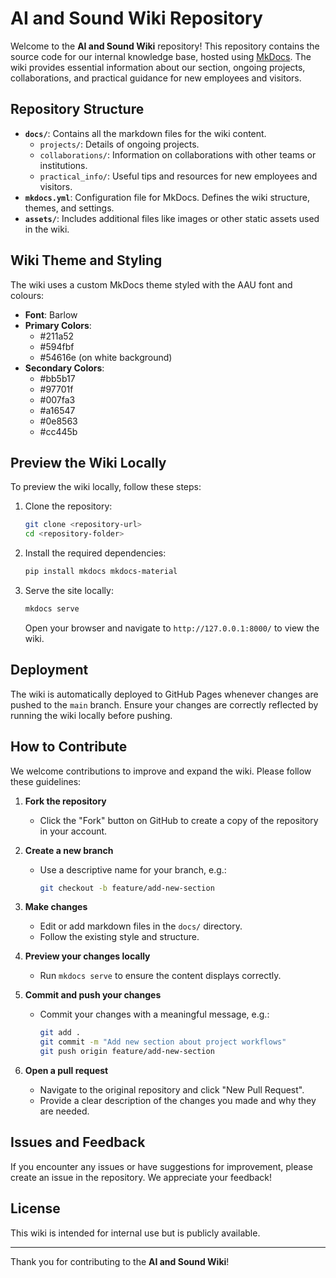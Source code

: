 # AI and Sound Wiki Repository

Welcome to the **AI and Sound Wiki** repository! This repository contains the source code for our internal knowledge base, hosted using [MkDocs](https://www.mkdocs.org/). The wiki provides essential information about our section, ongoing projects, collaborations, and practical guidance for new employees and visitors.

## Repository Structure

- **`docs/`**: Contains all the markdown files for the wiki content.
  - `projects/`: Details of ongoing projects.
  - `collaborations/`: Information on collaborations with other teams or institutions.
  - `practical_info/`: Useful tips and resources for new employees and visitors.
- **`mkdocs.yml`**: Configuration file for MkDocs. Defines the wiki structure, themes, and settings.
- **`assets/`**: Includes additional files like images or other static assets used in the wiki.

## Wiki Theme and Styling

The wiki uses a custom MkDocs theme styled with the AAU font and colours:
- **Font**: Barlow
- **Primary Colors**:
  - #211a52
  - #594fbf
  - #54616e (on white background)
- **Secondary Colors**:
  - #bb5b17
  - #97701f
  - #007fa3
  - #a16547
  - #0e8563
  - #cc445b

## Preview the Wiki Locally

To preview the wiki locally, follow these steps:

1. Clone the repository:
   ```bash
   git clone <repository-url>
   cd <repository-folder>
   ```

2. Install the required dependencies:
   ```bash
   pip install mkdocs mkdocs-material
   ```

3. Serve the site locally:
   ```bash
   mkdocs serve
   ```
   Open your browser and navigate to `http://127.0.0.1:8000/` to view the wiki.

## Deployment

The wiki is automatically deployed to GitHub Pages whenever changes are pushed to the `main` branch. Ensure your changes are correctly reflected by running the wiki locally before pushing.

## How to Contribute

We welcome contributions to improve and expand the wiki. Please follow these guidelines:

1. **Fork the repository**
   - Click the "Fork" button on GitHub to create a copy of the repository in your account.

2. **Create a new branch**
   - Use a descriptive name for your branch, e.g.:
     ```bash
     git checkout -b feature/add-new-section
     ```

3. **Make changes**
   - Edit or add markdown files in the `docs/` directory.
   - Follow the existing style and structure.

4. **Preview your changes locally**
   - Run `mkdocs serve` to ensure the content displays correctly.

5. **Commit and push your changes**
   - Commit your changes with a meaningful message, e.g.:
     ```bash
     git add .
     git commit -m "Add new section about project workflows"
     git push origin feature/add-new-section
     ```

6. **Open a pull request**
   - Navigate to the original repository and click "New Pull Request".
   - Provide a clear description of the changes you made and why they are needed.

## Issues and Feedback

If you encounter any issues or have suggestions for improvement, please create an issue in the repository. We appreciate your feedback!

## License

This wiki is intended for internal use but is publicly available.

---

Thank you for contributing to the **AI and Sound Wiki**!

